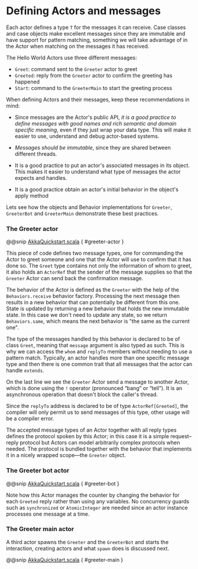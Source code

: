 # Defining Actors and messages      

Each actor defines a type `T` for the messages it can receive.
Case classes and case objects make excellent messages since they are immutable and have support for pattern matching, something we will take advantage of in the Actor when matching on the messages it has received. 

The Hello World Actors use three different messages:

* `Greet`: command sent to the `Greeter` actor to greet
* `Greeted`: reply from the `Greeter` actor to confirm the greeting has happened
* `Start`: command to the `GreeterMain` to start the greeting process

When defining Actors and their messages, keep these recommendations in mind:

* Since messages are the Actor's public API, _it is a good practice to define messages with good names and rich semantic and domain specific meaning_, even if they just wrap your data type. This will make it easier to use, understand and debug actor-based systems. 

* _Messages should be immutable_, since they are shared between different threads.

* It is a good practice to put an actor's associated messages in its object. This makes it easier to understand what type of messages the actor expects and handles. 

* It is a good practice obtain an actor's initial behavior in the object's apply method

Lets see how the objects and Behavior implementations for `Greeter`, `GreeterBot` and `GreeterMain` demonstrate these best practices. 

### The Greeter actor

@@snip [AkkaQuickstart.scala](/src/main/g8/src/main/scala/$package$/AkkaQuickstart.scala) { #greeter-actor }

This piece of code defines two message types, one for commanding the
Actor to greet someone and one that the Actor will use to confirm that it has
done so. The `Greet` type contains not only the information of whom to
greet, it also holds an `ActorRef` that the sender of the message
supplies so that the `Greeter` Actor can send back the confirmation
message.

The behavior of the Actor is defined as the `Greeter` with the help
of the `Behaviors.receive` behavior factory. Processing the next message then results
in a new behavior that can potentially be different from this one. State is
updated by returning a new behavior that holds the new immutable state. In this
case we don't need to update any state, so we return `Behaviors.same`, which means
the next behavior is "the same as the current one".

The type of the messages handled by this behavior is declared to be of class
`Greet`, meaning that `message` argument is also typed as such.
This is why we can access the `whom` and `replyTo` members without needing to use a pattern match.
Typically, an actor handles more than one specific message type and then there
is one common trait that all messages that the
actor can handle `extends`.

On the last line we see the `Greeter` Actor send a message to another
Actor, which is done using the `!` operator (pronounced “bang” or “tell”).
It is an asynchronous operation that doesn't block the caller's thread.

Since the `replyTo` address is declared to be of type `ActorRef[Greeted]`, the
compiler will only permit us to send messages of this type, other usage will
be a compiler error.

The accepted message types of an Actor together with all reply types defines
the protocol spoken by this Actor; in this case it is a simple request–reply
protocol but Actors can model arbitrarily complex protocols when needed. The
protocol is bundled together with the behavior that implements it in a nicely
wrapped scope—the `Greeter` object.
 
### The Greeter bot actor

@@snip [AkkaQuickstart.scala](/src/main/g8/src/main/scala/$package$/AkkaQuickstart.scala) { #greeter-bot }

Note how this Actor manages the counter by changing the behavior for each `Greeted` reply
rather than using any variables. 
No concurrency guards such as `synchronized` or `AtomicInteger` are needed since an actor instance processes one
message at a time.

### The Greeter main actor

A third actor spawns the `Greeter` and the `GreeterBot` and starts the interaction, creating actors
and what `spawn` does is discussed next.

@@snip [AkkaQuickstart.scala](/src/main/g8/src/main/scala/$package$/AkkaQuickstart.scala) { #greeter-main }

